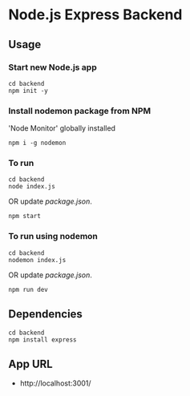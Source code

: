 # Node.js Express Backend

## Usage

### Start new Node.js app

```
cd backend
npm init -y
```

### Install nodemon package from NPM

'Node Monitor' globally installed

```
npm i -g nodemon
```

### To run

```
cd backend
node index.js
```

OR update _package.json_.

```
npm start
```

### To run using nodemon

```
cd backend
nodemon index.js
```

OR update _package.json_.

```
npm run dev
```

## Dependencies

```
cd backend
npm install express
```

## App URL

- http://localhost:3001/
